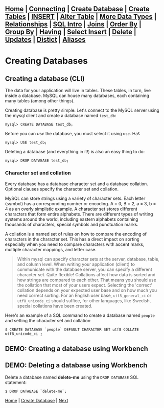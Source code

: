 [Home](/) | [Connecting](/2-connecting/) | [Create Database](/3-create-database/) | [Create Tables](/4-create-table/) | [INSERT](/5-insert/) | [Alter Table](/6-alter-table/) | [More Data Types](/7-more-data-types/) | [Relationships](/8-relationships/) | [SQL Intro](/9-sql-intro/) | [Joins](/10-joins/) | [Order By](/11-order-by/) | [Group By](/12-group-by/) | [Having](/13-having/)  | [Select Insert](/14-selectinsert/) | [Delete](/15-delete/) | [Updates](/16-updates/) | [Distict](/17-distinct/) | [Aliases](/18-aliases/) 
---

# Creating Databases

## Creating a database (CLI)

The data for your application will live in tables.  These tables, in turn, live inside a database.  MySQL can house many databases, each containing many tables (among other things).  

Creating database is pretty simple. Let's connect to the MySQL server using the mysql client and create a database named `test_db`:

```
mysql> CREATE DATABASE test_db;
```

Before you can _use_ the database, you must select it using `use`.  Ha!:

```
mysql> USE test_db;
```

Deleting a database (and everything in it!) is also an easy thing to do:

```
mysql> DROP DATABASE test_db;
```

### Character set and collation

Every database has a database character set and a database collation. Optional clauses specify the character set and collation.

MySQL can store strings using a variety of character sets. Each letter (symbol) has a corresponding number or encoding.  A = 0, B = 2, a = 3, b = 4 as an overly simplistic example. A character set stores different characters that form entire alphabets.  There are different types of writing systems around the world, including eastern alphabets containing thousands of characters, special symbols and punctuation marks.  

A collation is a named set of rules on how to compare the encoding of characters in the character set.  This has a direct impact on sorting especially when you need to compare characters with accent marks, multiple character mappings, and letter case.  

> Within mysql can specify character sets at the server, database, table, and column level. When writing your application (client) to communicate with the database server, you can specify a different character set.  Quite flexible!  Collations affect how data is sorted and how strings are compared to each other. That means you should use the collation that most of your users expect.  Selecting the 'correct' collation depends on your expected user base and on how much you need correct sorting. For an English user base, `utf8_general_ci` or `utf8_unicode_ci` should suffice, for other languages, like Swedish, special collations have been created.

Here's an example of a SQL command to create a database named `people` and setting the character set and collation:

```
$ CREATE DATABASE `people` DEFAULT CHARACTER SET utf8 COLLATE utf8_unicode_ci ;
```

## DEMO: Creating a database using Workbench

## DEMO: Deleting a database using Workbench

Delete a database named **delete-me** using the `DROP DATABASE` SQL statement:

```
$ DROP DATABASE `delete-me`;
```

[Home](/)  |  [Create Database](/3-create-database/)  |  [Next](/3-create-database/1)  

